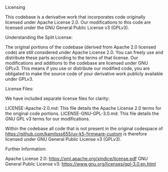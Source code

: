 Licensing

This codebase is a derivative work that incorporates code originally licensed under Apache License 2.0. Our modifications to this code are licensed under the GNU General Public License v3 (GPLv3).

Understanding the Split License:

The original portions of the codebase (derived from Apache 2.0 licensed code) are still considered under Apache License 2.0. You can freely use and distribute these parts according to the terms of that license.
Our modifications and additions to the codebase are licensed under GNU GPLv3. This means if you use or distribute our modified code, you are obligated to make the source code of your derivative work publicly available under GPLv3.

License Files:

We have included separate license files for clarity:

LICENSE-Apache-2.0.md: This file details the Apache License 2.0 terms for the original code portions.
LICENSE-GNU-GPL-3.0.md: This file details the GNU GPL v3 terms for our modifications.

Within the codebase all code that is not present in the original codespace of https://github.com/kamilsss655/uv-k5-firmware-custom is therefore licensed under GNU General Public License v3 (GPLv3).

Further Information:

Apache License 2.0: https://xml.apache.org/xindice/license.pdf
GNU General Public License v3: https://www.gnu.org/licenses/gpl-3.0.en.html
